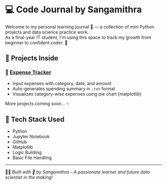 # 💻 Code Journal by Sangamithra

Welcome to my personal learning journal 📘 — a collection of mini Python projects and data science practice work.  
As a final-year IT student, I'm using this space to track my growth from beginner to confident coder. 🚀

## 📂 Projects Inside

### 🔹 [Expense Tracker](./expense-tracker)
- Input expenses with category, date, and amount
- Auto-generates spending summary in `.txt` format
- Visualizes category-wise expenses using pie chart (matplotlib)

More projects coming soon... ✨

## 🧰 Tech Stack Used
- Python
- Jupyter Notebook
- GitHub
- Matplotlib
- Logic Building
- Basic File Handling

---

👩‍💻 *Built with 💖 by Sangamithra – A passionate learner and future data scientist in the making!*
